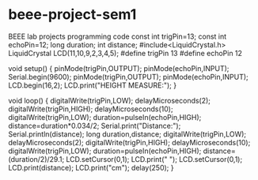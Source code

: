 # beee-project-sem1
BEEE lab projects programming code
const int trigPin=13;
const int echoPin=12;
long duration;
int distance;
#include<LiquidCrystal.h>
LiquidCrystal LCD(11,10,9,2,3,4,5);
#define trigPin 13
#define echoPin 12

void setup() {
  pinMode(trigPin,OUTPUT);
  pinMode(echoPin,INPUT);
  Serial.begin(9600);
  pinMode(trigPin,OUTPUT);
  pinMode(echoPin,INPUT);
  LCD.begin(16,2);
  LCD.print("HEIGHT MEASURE:");
 }

void loop() {
digitalWrite(trigPin,LOW);
delayMicroseconds(2);
digitalWrite(trigPin,HIGH);
delayMicroseconds(10);
digitalWrite(trigPin,LOW);
duration=pulseIn(echoPin,HIGH);
distance=duration*0.034/2;
Serial.print("Distance:");
Serial.println(distance);
long duration,distance;
digitalWrite(trigPin,LOW);
delayMicroseconds(2);
digitalWrite(trigPin,HIGH);
delayMicroseconds(10);
digitalWrite(trigPin,LOW);
duration=pulseIn(echoPin,HIGH);
distance=(duration/2)/29.1;
LCD.setCursor(0,1);
LCD.print(" ");
LCD.setCursor(0,1);
LCD.print(distance);
LCD.print("cm");
delay(250);
 }
